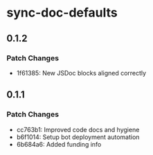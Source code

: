# sync-doc-defaults

## 0.1.2

### Patch Changes

- 1f61385: New JSDoc blocks aligned correctly

## 0.1.1

### Patch Changes

- cc763b1: Improved code docs and hygiene
- b6f1014: Setup bot deployment automation
- 6b684a6: Added funding info
